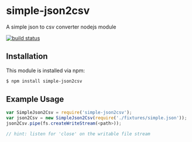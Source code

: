 # simple-json2csv

A simple json to csv converter nodejs module

[![build status](https://secure.travis-ci.org/unvar/simple-json2csv.png)](http://travis-ci.org/unvar/simple-json2csv)

## Installation

This module is installed via npm:

``` bash
$ npm install simple-json2csv
```

## Example Usage

``` js
var SimpleJson2Csv = require('simple-json2csv');
var json2Csv = new SimpleJson2Csv(require('./fixtures/simple.json'));
json2Csv.pipe(fs.createWriteStream(<path>));

// hint: listen for 'close' on the writable file stream
```
